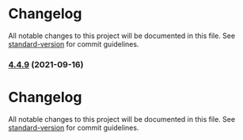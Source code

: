 # Changelog

All notable changes to this project will be documented in this file. See [standard-version](https://github.com/conventional-changelog/standard-version) for commit guidelines.

### [4.4.9](https://github.com/JustDams/faceitFinder/compare/v2.4.5...v4.4.9) (2021-09-16)

# Changelog

All notable changes to this project will be documented in this file. See [standard-version](https://github.com/conventional-changelog/standard-version) for commit guidelines.
